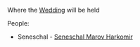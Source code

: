 Where the [Wedding](../Missions/Wedding.md) will be held

People:
- Seneschal - [Seneschal Marov Harkomir](../People/Seneschal%20Marov%20Harkomir.md)